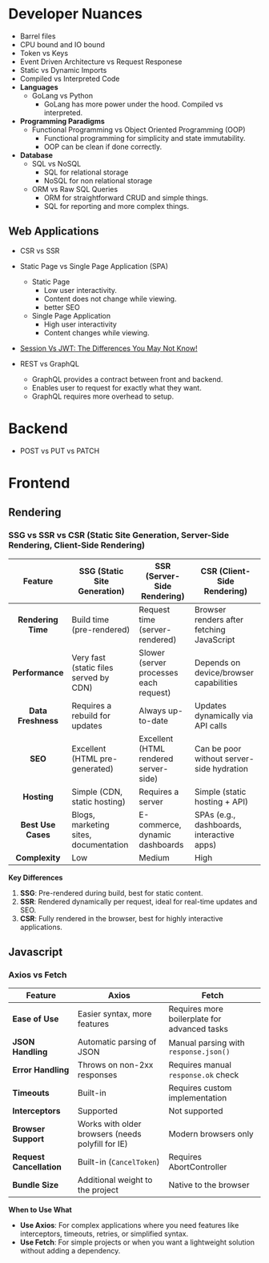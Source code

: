 # Developer Nuances

- Barrel files
- CPU bound and IO bound
- Token vs Keys
- Event Driven Architecture vs Request Responese
- Static vs Dynamic Imports
- Compiled vs Interpreted Code
- **Languages**
  - GoLang vs Python
    - GoLang has more power under the hood. Compiled vs interpreted.
- **Programming Paradigms**
  - Functional Programming vs Object Oriented Programming (OOP)
    - Functional programming for simplicity and state immutability.
    - OOP can be clean if done correctly.
- **Database**
  - SQL vs NoSQL
    - SQL for relational storage
    - NoSQL for non relational storage
  - ORM vs Raw SQL Queries
    - ORM for straightforward CRUD and simple things.
    - SQL for reporting and more complex things.

## Web Applications

- CSR vs SSR
- Static Page vs Single Page Application (SPA)

  - Static Page
    - Low user interactivity.
    - Content does not change while viewing.
    - better SEO
  - Single Page Application
    - High user interactivity
    - Content changes while viewing.

- [Session Vs JWT: The Differences You May Not Know!](https://www.youtube.com/watch?v=fyTxwIa-1U0)
- REST vs GraphQL
  - GraphQL provides a contract between front and backend.
  - Enables user to request for exactly what they want.
  - GraphQL requires more overhead to setup.

# Backend

- POST vs PUT vs PATCH

# Frontend

## Rendering

### **SSG vs SSR vs CSR** (Static Site Generation, Server-Side Rendering, Client-Side Rendering)

|      Feature       | **SSG** (Static Site Generation)       | **SSR** (Server-Side Rendering)        | **CSR** (Client-Side Rendering)           |
| :----------------: | -------------------------------------- | -------------------------------------- | ----------------------------------------- |
| **Rendering Time** | Build time (pre-rendered)              | Request time (server-rendered)         | Browser renders after fetching JavaScript |
|  **Performance**   | Very fast (static files served by CDN) | Slower (server processes each request) | Depends on device/browser capabilities    |
| **Data Freshness** | Requires a rebuild for updates         | Always up-to-date                      | Updates dynamically via API calls         |
|      **SEO**       | Excellent (HTML pre-generated)         | Excellent (HTML rendered server-side)  | Can be poor without server-side hydration |
|    **Hosting**     | Simple (CDN, static hosting)           | Requires a server                      | Simple (static hosting + API)             |
| **Best Use Cases** | Blogs, marketing sites, documentation  | E-commerce, dynamic dashboards         | SPAs (e.g., dashboards, interactive apps) |
|   **Complexity**   | Low                                    | Medium                                 | High                                      |

**Key Differences**

1. **SSG**: Pre-rendered during build, best for static content.
2. **SSR**: Rendered dynamically per request, ideal for real-time updates and SEO.
3. **CSR**: Fully rendered in the browser, best for highly interactive applications.

## Javascript

### Axios vs Fetch

| Feature                  | **Axios**                                         | **Fetch**                                    |
| ------------------------ | ------------------------------------------------- | -------------------------------------------- |
| **Ease of Use**          | Easier syntax, more features                      | Requires more boilerplate for advanced tasks |
| **JSON Handling**        | Automatic parsing of JSON                         | Manual parsing with `response.json()`        |
| **Error Handling**       | Throws on non-2xx responses                       | Requires manual `response.ok` check          |
| **Timeouts**             | Built-in                                          | Requires custom implementation               |
| **Interceptors**         | Supported                                         | Not supported                                |
| **Browser Support**      | Works with older browsers (needs polyfill for IE) | Modern browsers only                         |
| **Request Cancellation** | Built-in (`CancelToken`)                          | Requires AbortController                     |
| **Bundle Size**          | Additional weight to the project                  | Native to the browser                        |

**When to Use What**

- **Use Axios**: For complex applications where you need features like interceptors, timeouts, retries, or simplified syntax.
- **Use Fetch**: For simple projects or when you want a lightweight solution without adding a dependency.
